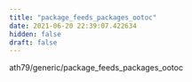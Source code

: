 ```yaml
---
title: "package_feeds_packages_ootoc"
date: 2021-06-20 22:39:07.422634
hidden: false
draft: false
---
```


ath79/generic/package_feeds_packages_ootoc

